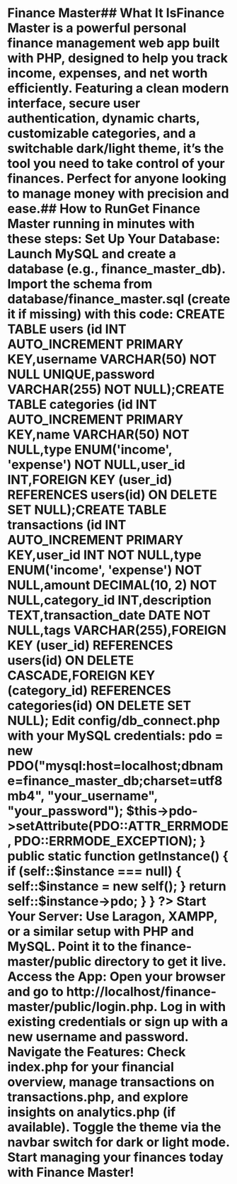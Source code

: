 # Finance Master## What It IsFinance Master is a powerful personal finance management web app built with PHP, designed to help you track income, expenses, and net worth efficiently. Featuring a clean modern interface, secure user authentication, dynamic charts, customizable categories, and a switchable dark/light theme, it’s the tool you need to take control of your finances. Perfect for anyone looking to manage money with precision and ease.## How to RunGet Finance Master running in minutes with these steps: Set Up Your Database: Launch MySQL and create a database (e.g., finance_master_db). Import the schema from database/finance_master.sql (create it if missing) with this code: CREATE TABLE users (id INT AUTO_INCREMENT PRIMARY KEY,username VARCHAR(50) NOT NULL UNIQUE,password VARCHAR(255) NOT NULL);CREATE TABLE categories (id INT AUTO_INCREMENT PRIMARY KEY,name VARCHAR(50) NOT NULL,type ENUM('income', 'expense') NOT NULL,user_id INT,FOREIGN KEY (user_id) REFERENCES users(id) ON DELETE SET NULL);CREATE TABLE transactions (id INT AUTO_INCREMENT PRIMARY KEY,user_id INT NOT NULL,type ENUM('income', 'expense') NOT NULL,amount DECIMAL(10, 2) NOT NULL,category_id INT,description TEXT,transaction_date DATE NOT NULL,tags VARCHAR(255),FOREIGN KEY (user_id) REFERENCES users(id) ON DELETE CASCADE,FOREIGN KEY (category_id) REFERENCES categories(id) ON DELETE SET NULL); Edit config/db_connect.php with your MySQL credentials: <?php class Database { private static $instance = null; private $pdo; private function __construct() { $this->pdo = new PDO("mysql:host=localhost;dbname=finance_master_db;charset=utf8mb4", "your_username", "your_password"); $this->pdo->setAttribute(PDO::ATTR_ERRMODE, PDO::ERRMODE_EXCEPTION); } public static function getInstance() { if (self::$instance === null) { self::$instance = new self(); } return self::$instance->pdo; } } ?> Start Your Server: Use Laragon, XAMPP, or a similar setup with PHP and MySQL. Point it to the finance-master/public directory to get it live. Access the App: Open your browser and go to http://localhost/finance-master/public/login.php. Log in with existing credentials or sign up with a new username and password. Navigate the Features: Check index.php for your financial overview, manage transactions on transactions.php, and explore insights on analytics.php (if available). Toggle the theme via the navbar switch for dark or light mode. Start managing your finances today with Finance Master!

